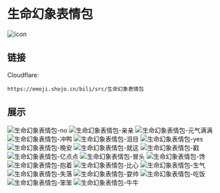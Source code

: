 # 生命幻象表情包
![icon](https://emoji.shojo.cn/bili/src/生命幻象表情包/icon.png)
## 链接
Cloudflare:
```
https://emoji.shojo.cn/bili/src/生命幻象表情包
```
## 展示
![生命幻象表情包-no](https://emoji.shojo.cn/bili/src/生命幻象表情包/生命幻象表情包-no.png)
![生命幻象表情包-亲亲](https://emoji.shojo.cn/bili/src/生命幻象表情包/生命幻象表情包-亲亲.png)
![生命幻象表情包-元气满满](https://emoji.shojo.cn/bili/src/生命幻象表情包/生命幻象表情包-元气满满.png)
![生命幻象表情包-冲鸭](https://emoji.shojo.cn/bili/src/生命幻象表情包/生命幻象表情包-冲鸭.png)
![生命幻象表情包-泪目](https://emoji.shojo.cn/bili/src/生命幻象表情包/生命幻象表情包-泪目.png)
![生命幻象表情包-yes](https://emoji.shojo.cn/bili/src/生命幻象表情包/生命幻象表情包-yes.png)
![生命幻象表情包-晚安](https://emoji.shojo.cn/bili/src/生命幻象表情包/生命幻象表情包-晚安.png)
![生命幻象表情包-就这](https://emoji.shojo.cn/bili/src/生命幻象表情包/生命幻象表情包-就这.png)
![生命幻象表情包-戳](https://emoji.shojo.cn/bili/src/生命幻象表情包/生命幻象表情包-戳.png)
![生命幻象表情包-亿点点](https://emoji.shojo.cn/bili/src/生命幻象表情包/生命幻象表情包-亿点点.png)
![生命幻象表情包-冒头](https://emoji.shojo.cn/bili/src/生命幻象表情包/生命幻象表情包-冒头.png)
![生命幻象表情包-馋](https://emoji.shojo.cn/bili/src/生命幻象表情包/生命幻象表情包-馋.png)
![生命幻象表情包-抱着](https://emoji.shojo.cn/bili/src/生命幻象表情包/生命幻象表情包-抱着.png)
![生命幻象表情包-比心](https://emoji.shojo.cn/bili/src/生命幻象表情包/生命幻象表情包-比心.png)
![生命幻象表情包-生气](https://emoji.shojo.cn/bili/src/生命幻象表情包/生命幻象表情包-生气.png)
![生命幻象表情包-失落](https://emoji.shojo.cn/bili/src/生命幻象表情包/生命幻象表情包-失落.png)
![生命幻象表情包-耍帅](https://emoji.shojo.cn/bili/src/生命幻象表情包/生命幻象表情包-耍帅.png)
![生命幻象表情包-吃饭](https://emoji.shojo.cn/bili/src/生命幻象表情包/生命幻象表情包-吃饭.png)
![生命幻象表情包-笨笨](https://emoji.shojo.cn/bili/src/生命幻象表情包/生命幻象表情包-笨笨.png)
![生命幻象表情包-牛牛](https://emoji.shojo.cn/bili/src/生命幻象表情包/生命幻象表情包-牛牛.png)
